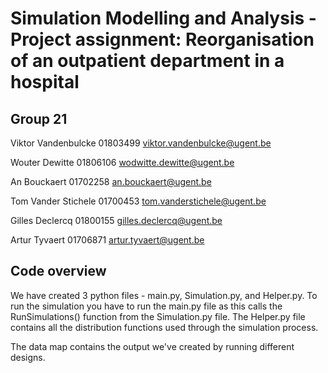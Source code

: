# Simulation Modelling and Analysis - Project assignment: Reorganisation of an outpatient department in a hospital
## Group 21 
Viktor Vandenbulcke 01803499 viktor.vandenbulcke@ugent.be

Wouter Dewitte 01806106 wodwitte.dewitte@ugent.be

An Bouckaert 01702258 an.bouckaert@ugent.be

Tom Vander Stichele 01700453 tom.vanderstichele@ugent.be

Gilles Declercq 01800155 gilles.declercq@ugent.be

Artur Tyvaert 01706871 artur.tyvaert@ugent.be

## Code overview
We have created 3 python files - main.py, Simulation.py, and Helper.py.
To run the simulation you have to run the main.py file as this calls the RunSimulations() function from the Simulation.py file. 
The Helper.py file contains all the distribution functions used through the simulation process.

The data map contains the output we've created by running different designs. 
